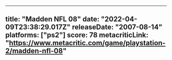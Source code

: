 
---
title: "Madden NFL 08"
date: "2022-04-09T23:38:29.017Z"
releaseDate: "2007-08-14"
platforms: ["ps2"]
score: 78
metacriticLink: "https://www.metacritic.com/game/playstation-2/madden-nfl-08"
---
